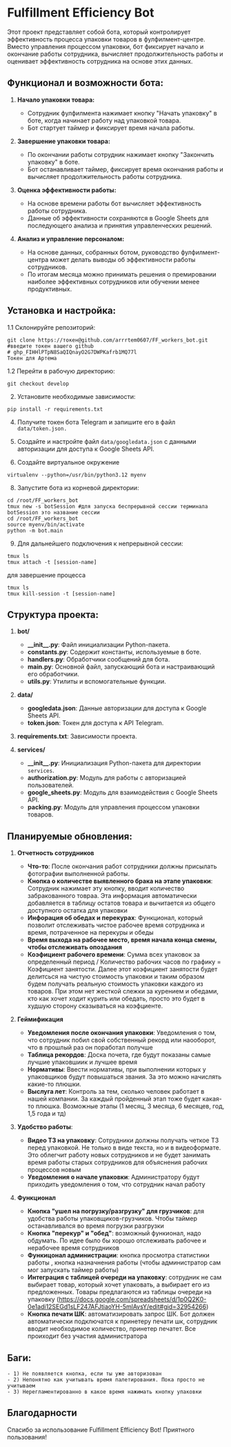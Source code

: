 # Fulfillment Efficiency Bot

Этот проект представляет собой бота, который контролирует эффективность процесса упаковки товаров в фулфилмент-центре. Вместо управления процессом упаковки, бот фиксирует начало и окончание работы сотрудника, вычисляет продолжительность работы и оценивает эффективность сотрудника на основе этих данных.

## Функционал и возможности бота:

1. **Начало упаковки товара:**
    - Сотрудник фулфилмента нажимает кнопку "Начать упаковку" в боте, когда начинает работу над упаковкой товара.
    - Бот стартует таймер и фиксирует время начала работы.

2. **Завершение упаковки товара:**
    - По окончании работы сотрудник нажимает кнопку "Закончить упаковку" в боте.
    - Бот останавливает таймер, фиксирует время окончания работы и вычисляет продолжительность работы сотрудника.

3. **Оценка эффективности работы:**
    - На основе времени работы бот вычисляет эффективность работы сотрудника.
    - Данные об эффективности сохраняются в Google Sheets для последующего анализа и принятия управленческих решений.

4. **Анализ и управление персоналом:**
    - На основе данных, собранных ботом, руководство фулфилмент-центра может делать выводы об эффективности работы сотрудников.
    - По итогам месяца можно принимать решения о премировании наиболее эффективных сотрудников или обучении менее продуктивных.

## Установка и настройка:

1.1 Склонируйте репозиторий:
```
git clone https://токен@github.com/arrrtem0607/FF_workers_bot.git
#введите токен вашего github
# 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 
Токен для Артема
```

1.2 Перейти в рабочую директорию:
```
git checkout develop
```
2. Установите необходимые зависимости:
```
pip install -r requirements.txt
```

4. Получите токен бота Telegram и запишите его в файл `data/token.json.`

5. Создайте и настройте файл `data/googledata.json` с данными авторизации для доступа к Google Sheets API.
   
7. Создайте виртуальное окружение
```
virtualenv --python=/usr/bin/python3.12 myenv
```

8. Запустите бота из корневой директории:
```
cd /root/FF_workers_bot
tmux new -s botSession #для запуска беспрерывной сессии терминала botSession это название сессии
cd /root/FF_workers_bot
source myenv/bin/activate
python -m bot.main
```

9. Для дальнейшего подключения к непрерывной сессии:
```
tmux ls
tmux attach -t [session-name]
```
для завершение процесса
```
tmux ls
tmux kill-session -t [session-name]
```


## Структура проекта:

1. **bot/**
   - **\_\_init\_\_.py**: Файл инициализации Python-пакета.
   - **constants.py**: Содержит константы, используемые в боте.
   - **handlers.py**: Обработчики сообщений для бота.
   - **main.py**: Основной файл, запускающий бота и настраивающий его обработчики.
   - **utils.py**: Утилиты и вспомогательные функции.

2. **data/**
   - **googledata.json**: Данные авторизации для доступа к Google Sheets API.
   - **token.json**: Токен для доступа к API Telegram.

3. **requirements.txt**: Зависимости проекта.

4. **services/**
   - **\_\_init\_\_.py**: Инициализация Python-пакета для директории `services`.
   - **authorization.py**: Модуль для работы с авторизацией пользователей.
   - **google_sheets.py**: Модуль для взаимодействия с Google Sheets API.
   - **packing.py**: Модуль для управления процессом упаковки товаров.

## Планируемые обновления:

1. **Отчетность сотрудников**
   - **Что-то**: После окончания работ сотрудники должны присылать фотографии выполненной работы.
   - **Кнопка о количестве выявленного брака на этапе упаковки**: Сотрудник нажимает эту кнопку, вводит количество забракованного товраа. Эта информация автоматически добавляется в таблицу остатов товара и вычитается из общего доступного остатка для упаковки
   - **Инфорация об обедах и перекурах**: Функционал, который позволит отслеживать чистое рабочее время сотрудника и время, потраченное на перекуры и обеды
   - **Время выхода на рабочее место, время начала  конца смены, чтобы отслеживать опоздания**
   - **Коэфициент рабочего времени**: Сумма всех упаковок за определенный период / Количество рабочих часов по графику = Коэфициент занятости. Далее этот коэфициент занятости будет делитсься на чистую стоимость упаковки и таким образом будем получать реальную стоимость упаковки каждого из товаров. При этом нет жесткой слежки за курением и обедами, кто как хочет ходит курить или обедать, просто это будет в худшую сторону сказываться на коэфциенте.
   

2. **Геймификация**
   - **Уведомления после окончания упаковки**: Уведомления о том, что сотрудник побил свой собственный рекорд или наооборот, что в прошлый раз он поработал получше
   - **Таблица рекордов**: Доска почета, где будут показаны самые лучшие упаковшиик и лучшее время
   - **Нормативы**: Ввести нормативы, при выполнении которых у упаковщиков будут повышаться звания. За это можно начислять какие-то плюшки.
   - **Выслуга лет**: Контроль за тем, сколько человек работает в нашей компании. За каждый пройденный этап тоже будет какая-то плюшка. Возможные этапы (1 месяц, 3 месяца, 6 месяцев, год, 1,5 года и тд)
   

3. **Удобство работы**:
   - **Видео ТЗ на упаковку**: Сотрудники должны получать четкое ТЗ перед упаковкой. Не только в виде текста, но и в видеоформате. Это облегчит работу новых сотрудников и не будет занимать время работы старых сотрудников для объяснения рабочих процессов новым
   - **Уведомления о начале упаковки**: Администратору будут приходить уведомления о том, что сотрудник начал работу

4. **Функционал**
   - **Кнопка "ушел на погрузку/разгрузку" для грузчиков**: для удобства работы упаковщиков-грузчиков. Чтобы таймер останавливался во время погрузки разгрузки
   - **Кнопка "перекур" и "обед"**: возможный функионал, надо обдумать. По идее было бы хорошо отслеживать рабочее и нерабочее время сотрудников
   - **Функицонал администрации**: кнопка просмотра статистики работы , кнопка назначнения работы (чтобы администратор сам мог запускать таймер работы)
   - **Интеграция с таблицей очереди на упаковку**: сотрудник не сам выбирает товар, который хочет упаковать, а выбирает его из предложенных. Товары предлагаются из таблицы очереди на упаковку (https://docs.google.com/spreadsheets/d/1p0Q2K0-0e1adi12SEGd1sLF247AFJtiaoYH-5mlAvsY/edit#gid=32954266)
   - **Кнопка печати ШК**: автоматизировать запрос ШК. Бот должен автоматически подключатся к принетеру печати шк, сотрудник вводит необходимое количество, принетер печатет. Все проиходит без участия администратора


## Баги:
    - 1) Не появляется кнопка, если ты уже авторизован
    - 2) Непонятно как учитывать время палетирования. Пока просто не учитываем
    - 3) Нерегламентированно в какое время нажимать кнопку упаковки
   

## Благодарности

Спасибо за использование Fulfillment Efficiency Bot! Приятного пользования!
